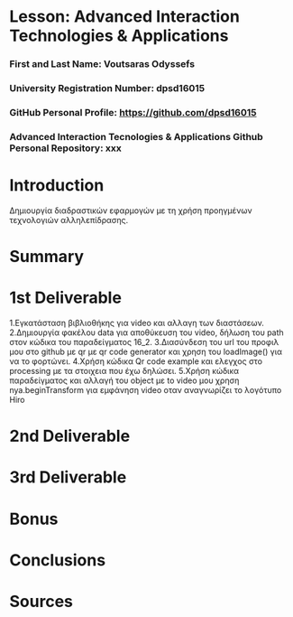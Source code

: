 # Lesson: Advanced Interaction Technologies & Applications

### First and Last Name: Voutsaras Odyssefs 
### University Registration Number: dpsd16015
### GitHub Personal Profile: https://github.com/dpsd16015
### Advanced Interaction Tecnologies & Applications Github Personal Repository: xxx

# Introduction
Δημιουργία διαδραστικών εφαρμογών με τη χρήση προηγμένων τεχνολογιών αλληλεπίδρασης.
# Summary


# 1st Deliverable
1.Εγκατάσταση βιβλιοθήκης για video και αλλαγη των διαστάσεων.
2.Δημιουργία φακέλου data για αποθύκευση του video, δήλωση του path στον κώδικα του παραδείγματος 16_2.
3.Διασύνδεση του url του προφιλ μου στο github με qr με qr code generator και χρηση του loadImage() για να το φορτώνει.
4.Χρήση κώδικα Qr code example και ελεγχος στο processing με τα στοιχεια που έχω δηλώσει.
5.Χρήση κώδικα παραδείγματος και αλλαγή του object με to video μου χρηση nya.beginTransform για εμφάνηση video οταν αναγνωρίζει το λογότυπο Hiro

# 2nd Deliverable


# 3rd Deliverable 


# Bonus 


# Conclusions


# Sources
